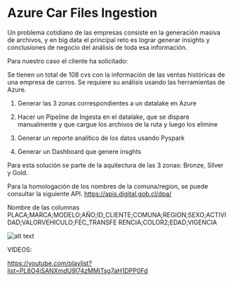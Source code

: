 # Azure Car Files Ingestion

Un problema cotidiano de las empresas consiste en la generación masiva de archivos, y en big data el principal reto es lograr generar insights y conclusiones de negocio del análisis de toda esa información.

Para nuestro caso el cliente ha solicitado:

Se tienen un total de 108 cvs con la información de las ventas históricas de una empresa de carros.
Se requiere su análisis usando las herramientas de Azure.

1. Generar las 3 zonas correspondientes a un datalake en Azure
2. Hacer un Pipeline de Ingesta en el datalake, que se dispare manualmente y que cargue los archivos de la ruta y luego los elimine

3. Generar un reporte analítico de los datos usando Pyspark

4. Generar un Dashboard que genere insghts

Para esta solución se parte de la aquitectura de las 3 zonas: Bronze, Silver y Gold.

Para la homologación de los nombres de la comuna/region, se puede consultar la siguiente API. https://apis.digital.gob.cl/dpa/

Nombre de las columnas PLACA;MARCA;MODELO;AÑO;ID_CLIENTE;COMUNA;REGION;SEXO;ACTIVIDAD;VALORVEHICULO;FEC_TRANSFE RENCIA;COLOR2;EDAD;VIGENCIA


![alt text](https://docs.microsoft.com/es-ES/azure/architecture/solution-ideas/media/ingest-etl-and-stream-processing-with-azure-databricks.png)


VIDEOS:

https://youtube.com/playlist?list=PL8O4jSANXmdU9I74zMMiTsg7aH1DPP0Fd
